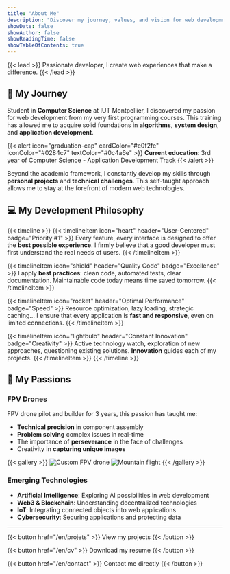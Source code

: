 ```yaml
---
title: "About Me"
description: "Discover my journey, values, and vision for web development"
showDate: false
showAuthor: false
showReadingTime: false
showTableOfContents: true
---
```


{{< lead >}}
Passionate developer, I create web experiences that make a difference.
{{< /lead >}}

## 🎯 My Journey

Student in **Computer Science** at IUT Montpellier, I discovered my passion for web development from my very first programming courses. This training has allowed me to acquire solid foundations in **algorithms**, **system design**, and **application development**.

{{< alert icon="graduation-cap" cardColor="#e0f2fe" iconColor="#0284c7" textColor="#0c4a6e" >}}
**Current education**: 3rd year of Computer Science - Application Development Track
{{< /alert >}}

Beyond the academic framework, I constantly develop my skills through **personal projects** and **technical challenges**. This self-taught approach allows me to stay at the forefront of modern web technologies.

## 💻 My Development Philosophy

{{< timeline >}}
{{< timelineItem icon="heart" header="User-Centered" badge="Priority #1" >}}
Every feature, every interface is designed to offer the <strong>best possible experience</strong>. I firmly believe that a good developer must first understand the real needs of users.
{{< /timelineItem >}}

{{< timelineItem icon="shield" header="Quality Code" badge="Excellence" >}}
I apply <strong>best practices</strong>: clean code, automated tests, clear documentation. Maintainable code today means time saved tomorrow.
{{< /timelineItem >}}

{{< timelineItem icon="rocket" header="Optimal Performance" badge="Speed" >}}
Resource optimization, lazy loading, strategic caching... I ensure that every application is <strong>fast and responsive</strong>, even on limited connections.
{{< /timelineItem >}}

{{< timelineItem icon="lightbulb" header="Constant Innovation" badge="Creativity" >}}
Active technology watch, exploration of new approaches, questioning existing solutions. <strong>Innovation</strong> guides each of my projects.
{{< /timelineItem >}}
{{< /timeline >}}

## 🚁 My Passions

### FPV Drones
FPV drone pilot and builder for 3 years, this passion has taught me:
- **Technical precision** in component assembly
- **Problem solving** complex issues in real-time
- The importance of **perseverance** in the face of challenges
- Creativity in **capturing unique images**

{{< gallery >}}
  <img src="/img/drone1.jpg" class="grid-w50" alt="Custom FPV drone" />
  <img src="/img/drone2.jpg" class="grid-w50" alt="Mountain flight" />
{{< /gallery >}}

### Emerging Technologies
- **Artificial Intelligence**: Exploring AI possibilities in web development
- **Web3 & Blockchain**: Understanding decentralized technologies
- **IoT**: Integrating connected objects into web applications
- **Cybersecurity**: Securing applications and protecting data

---

<div class="flex flex-col sm:flex-row gap-4 justify-center">
{{< button href="/en/projets" >}}
View my projects
{{< /button >}}

{{< button href="/en/cv" >}}
Download my resume
{{< /button >}}

{{< button href="/en/contact" >}}
Contact me directly
{{< /button >}}
</div>
